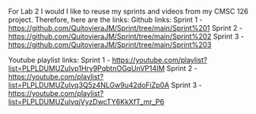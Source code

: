 For Lab 2 I would I like to reuse my sprints and videos from my CMSC 126 project. Therefore, here are the links:
Github links:
Sprint 1 - https://github.com/QuitovieraJM/Sprint/tree/main/Sprint%201
Sprint 2 - https://github.com/QuitovieraJM/Sprint/tree/main/Sprint%202
Sprint 3 - https://github.com/QuitovieraJM/Sprint/tree/main/Sprint%203

Youtube playlist links: 
Sprint 1 - https://youtube.com/playlist?list=PLPLDUMUZuIvp1Hry9PqbtnOGqUnVP14IM
Sprint 2 - https://youtube.com/playlist?list=PLPLDUMUZuIvq3Q5z4NLGw9u42doFiZp0A
Sprint 3 - https://youtube.com/playlist?list=PLPLDUMUZuIvqjVyzDwcTY6KkXfT_mr_P6
